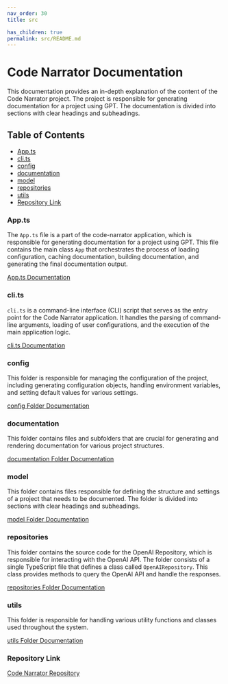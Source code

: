 ```yaml
---
nav_order: 30
title: src

has_children: true
permalink: src/README.md
---
```


# Code Narrator Documentation

This documentation provides an in-depth explanation of the content of the Code Narrator project. The project is responsible for generating documentation for a project using GPT. The documentation is divided into sections with clear headings and subheadings.

## Table of Contents

- [App.ts](#app.ts)
- [cli.ts](#cli.ts)
- [config](#config)
- [documentation](#documentation)
- [model](#model)
- [repositories](#repositories)
- [utils](#utils)
- [Repository Link](#repository-link)

### App.ts

The `App.ts` file is a part of the code-narrator application, which is responsible for generating documentation for a project using GPT. This file contains the main class `App` that orchestrates the process of loading configuration, caching documentation, building documentation, and generating the final documentation output.

[App.ts Documentation](App.ts)

### cli.ts

`cli.ts` is a command-line interface (CLI) script that serves as the entry point for the Code Narrator application. It handles the parsing of command-line arguments, loading of user configurations, and the execution of the main application logic.

[cli.ts Documentation](cli.ts)

### config

This folder is responsible for managing the configuration of the project, including generating configuration objects, handling environment variables, and setting default values for various settings.

[config Folder Documentation](config)

### documentation

This folder contains files and subfolders that are crucial for generating and rendering documentation for various project structures.

[documentation Folder Documentation](documentation)

### model

This folder contains files responsible for defining the structure and settings of a project that needs to be documented. The folder is divided into sections with clear headings and subheadings.

[model Folder Documentation](model)

### repositories

This folder contains the source code for the OpenAI Repository, which is responsible for interacting with the OpenAI API. The folder consists of a single TypeScript file that defines a class called `OpenAIRepository`. This class provides methods to query the OpenAI API and handle the responses.

[repositories Folder Documentation](repositories)

### utils

This folder is responsible for handling various utility functions and classes used throughout the system.

[utils Folder Documentation](utils)

### Repository Link

[Code Narrator Repository](https://github.com/ingig/code-narrator/src)